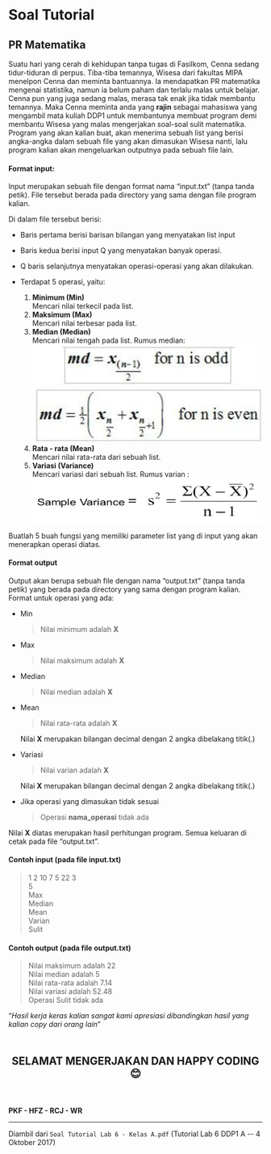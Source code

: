 # Soal Tutorial

## PR Matematika

Suatu hari yang cerah di kehidupan tanpa tugas di Fasilkom, Cenna
sedang tidur-tiduran di perpus. Tiba-tiba temannya, Wisesa dari fakultas
MIPA menelpon Cenna dan meminta bantuannya. Ia mendapatkan PR
matematika mengenai statistika, namun ia belum paham dan terlalu malas
untuk belajar. Cenna pun yang juga sedang malas, merasa tak enak jika
tidak membantu temannya. Maka Cenna meminta anda yang **rajin** sebagai
mahasiswa yang mengambil mata kuliah DDP1 untuk membantunya
membuat program demi membantu Wisesa yang malas mengerjakan
soal-soal sulit matematika. Program yang akan kalian buat, akan menerima
sebuah list yang berisi angka-angka dalam sebuah file yang akan dimasukan
Wisesa nanti, lalu program kalian akan mengeluarkan outputnya pada
sebuah file lain.

#### Format input:  

Input merupakan sebuah file dengan format nama “input.txt” (tanpa tanda
petik). File tersebut berada pada directory yang sama dengan file program
kalian.

Di dalam file tersebut berisi:
- Baris pertama berisi barisan bilangan yang menyatakan list input
-  Baris kedua berisi input Q yang menyatakan banyak operasi.
- Q baris selanjutnya menyatakan operasi-operasi yang akan dilakukan.
- Terdapat 5 operasi, yaitu:

    1. **Minimum (Min)**\
       Mencari nilai terkecil pada list.
    2. **Maksimum (Max)**\
       Mencari nilai terbesar pada list.
    3. **Median (Median)**\
       Mencari nilai tengah pada list. Rumus median:
       ![median](image01.jpg)
    4. **Rata - rata (Mean)**\
       Mencari nilai rata-rata dari sebuah list.
    5. **Variasi (Variance)**\
       Mencari variasi dari sebuah list. Rumus varian :
       ![variance](image02.jpg)

Buatlah 5 buah fungsi yang memiliki parameter list yang di input yang akan
menerapkan operasi diatas.

#### Format output

Output akan berupa sebuah file dengan nama “output.txt” (tanpa tanda
petik) yang berada pada directory yang sama dengan program kalian.
Format untuk operasi yang ada:
- Min
    > Nilai minimum adalah **X**

- Max
    > Nilai maksimum adalah **X**

- Median
    > Nilai median adalah **X**

- Mean
    > Nilai rata-rata adalah **X**
    
    Nilai **X** merupakan bilangan decimal dengan 2 angka dibelakang
    titik(.)

- Variasi
    > Nilai varian adalah **X**

    Nilai **X** merupakan bilangan decimal dengan 2 angka dibelakang
    titik(.)

- Jika operasi yang dimasukan tidak sesuai
    > Operasi **nama_operasi** tidak ada

Nilai **X** diatas merupakan hasil perhitungan program. Semua keluaran di
cetak pada file “output.txt”.

#### Contoh input (pada file input.txt)
> 1 2 10 7 5 22 3\
> 5\
> Max\
> Median\
> Mean\
> Varian\
> Sulit

#### Contoh output (pada file output.txt)
> Nilai maksimum adalah 22\
> Nilai median adalah 5\
> Nilai rata-rata adalah 7.14\
> Nilai variasi adalah 52.48\
> Operasi Sulit tidak ada

“<i>Hasil kerja keras kalian sangat kami apresiasi dibandingkan hasil yang kalian
copy dari orang lain</i>”

<br>

<p style="text-align: center; font-size: 1.5em;"><strong>SELAMAT MENGERJAKAN
DAN HAPPY CODING 😊</strong></p>

<br>

**PKF - HFZ - RCJ - WR**

---

Diambil dari `Soal Tutorial Lab 6 - Kelas A.pdf` (Tutorial Lab 6 DDP1 A
\-- 4 Oktober 2017)